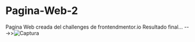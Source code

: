 # Pagina-Web-2
Pagina Web creada del challenges de frontendmentor.io
Resultado final...
--->>![Captura](https://user-images.githubusercontent.com/75393829/124076520-fb448800-da0b-11eb-9c67-454919f4ffb6.PNG)
